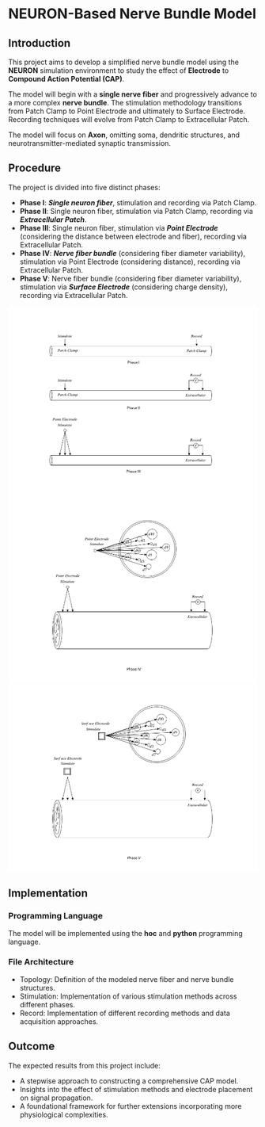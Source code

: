 # NEURON-Based Nerve Bundle Model

## Introduction
This project aims to develop a simplified nerve bundle model using the **NEURON** simulation environment to study the effect of **Electrode** to **Compound Action Potential (CAP)**.

The model will begin with a **single nerve fiber** and progressively advance to a more complex **nerve bundle**. The stimulation methodology transitions from Patch Clamp to Point Electrode and ultimately to Surface Electrode. Recording techniques will evolve from Patch Clamp to Extracellular Patch.

The model will focus on **Axon**, omitting soma, dendritic structures, and neurotransmitter-mediated synaptic transmission.

## Procedure
The project is divided into five distinct phases:
- **Phase I**: ***Single neuron fiber***, stimulation and recording via Patch Clamp.
- **Phase II**: Single neuron fiber, stimulation via Patch Clamp, recording via ***Extracellular Patch***.
- **Phase III**: Single neuron fiber, stimulation via ***Point Electrode*** (considering the distance between electrode and fiber), recording via Extracellular Patch.
- **Phase IV**: ***Nerve fiber bundle*** (considering fiber diameter variability), stimulation via Point Electrode (considering distance), recording via Extracellular Patch.
- **Phase V**: Nerve fiber bundle (considering fiber diameter variability), stimulation via ***Surface Electrode*** (considering charge density), recording via Extracellular Patch.

![alt text](PhaseI-III.png)
![alt text](PhaseIV.png)
![alt text](PhaseV.png)

## Implementation
### Programming Language
The model will be implemented using the **hoc** and **python** programming language.

### File Architecture
- Topology: Definition of the modeled nerve fiber and nerve bundle structures.
- Stimulation: Implementation of various stimulation methods across different phases.
- Record: Implementation of different recording methods and data acquisition approaches.

## Outcome
The expected results from this project include:
- A stepwise approach to constructing a comprehensive CAP model.
- Insights into the effect of stimulation methods and electrode placement on signal propagation.
- A foundational framework for further extensions incorporating more physiological complexities.
